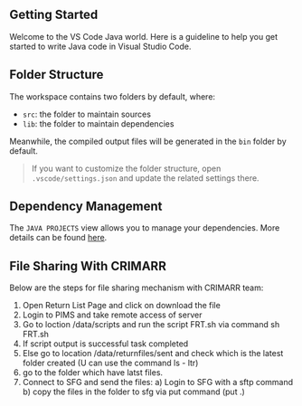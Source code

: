 ## Getting Started

Welcome to the VS Code Java world. Here is a guideline to help you get started to write Java code in Visual Studio Code.

## Folder Structure

The workspace contains two folders by default, where:

- `src`: the folder to maintain sources
- `lib`: the folder to maintain dependencies

Meanwhile, the compiled output files will be generated in the `bin` folder by default.

> If you want to customize the folder structure, open `.vscode/settings.json` and update the related settings there.

## Dependency Management

The `JAVA PROJECTS` view allows you to manage your dependencies. More details can be found [here](https://github.com/microsoft/vscode-java-dependency#manage-dependencies).


## File Sharing With CRIMARR

Below are the steps for file sharing mechanism with CRIMARR team:

1) Open Return List Page and click on download the file
2) Login to PIMS and take remote access of server
3) Go to loction /data/scripts and run the script FRT.sh via command sh FRT.sh
4) If script output is successful task completed
5) Else go to location /data/returnfiles/sent and check which is the latest folder created (U can use the command ls - ltr)
6) go to the folder which have latst files.
7) Connect to SFG and send the files:
    a) Login to SFG with a sftp command
    b) copy the files in the folder to sfg via put command (put .)



